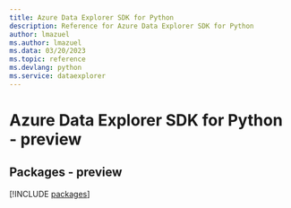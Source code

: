 ```yaml
---
title: Azure Data Explorer SDK for Python
description: Reference for Azure Data Explorer SDK for Python
author: lmazuel
ms.author: lmazuel
ms.data: 03/20/2023
ms.topic: reference
ms.devlang: python
ms.service: dataexplorer
---
```

# Azure Data Explorer SDK for Python - preview
## Packages - preview
[!INCLUDE [packages](data-explorer-index.md)]